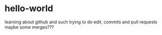 # hello-world
learning about github and such
trying to do edit, commits and pull requests
maybe some merges???
